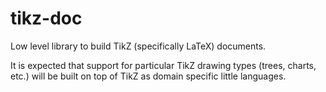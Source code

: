 # tikz-doc
Low level library to build TikZ (specifically LaTeX) documents.

It is expected that support for particular TikZ drawing types 
(trees, charts, etc.) will be built on top of TikZ as domain 
specific little languages. 
